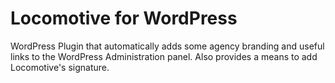 # Locomotive for WordPress

WordPress Plugin that automatically adds some agency branding and useful links to the WordPress Administration panel. Also provides a means to add Locomotive's signature.
